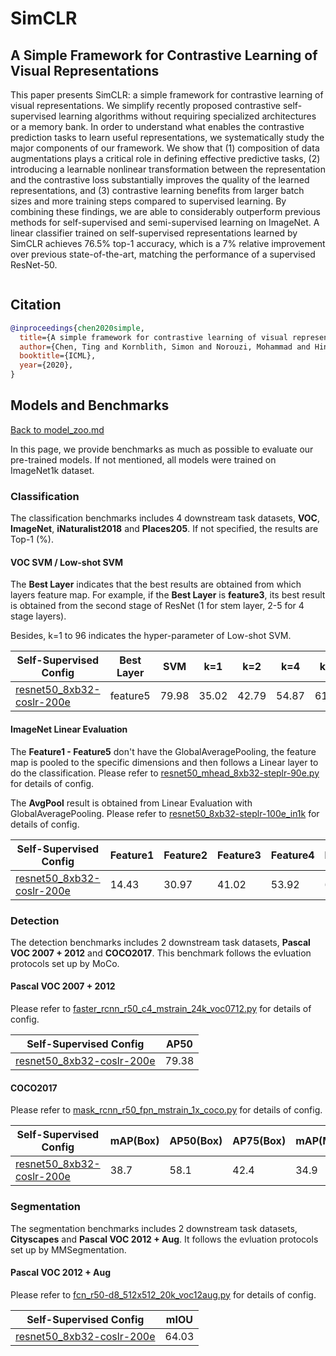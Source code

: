 # SimCLR

## A Simple Framework for Contrastive Learning of Visual Representations

<!-- [ABSTRACT] -->

This paper presents SimCLR: a simple framework for contrastive learning of visual representations. We simplify recently proposed contrastive self-supervised learning algorithms without requiring specialized architectures or a memory bank. In order to understand what enables the contrastive prediction tasks to learn useful representations, we systematically study the major components of our framework. We show that (1) composition of data augmentations plays a critical role in defining effective predictive tasks, (2) introducing a learnable nonlinear transformation between the representation and the contrastive loss substantially improves the quality of the learned representations, and (3) contrastive learning benefits from larger batch sizes and more training steps compared to supervised learning. By combining these findings, we are able to considerably outperform previous methods for self-supervised and semi-supervised learning on ImageNet. A linear classifier trained on self-supervised representations learned by SimCLR achieves 76.5% top-1 accuracy, which is a 7% relative improvement over previous state-of-the-art, matching the performance of a supervised ResNet-50.

<!-- [IMAGE] -->
<div align="center">
<img  />
</div>

## Citation

<!-- [ALGORITHM] -->

```bibtex
@inproceedings{chen2020simple,
  title={A simple framework for contrastive learning of visual representations},
  author={Chen, Ting and Kornblith, Simon and Norouzi, Mohammad and Hinton, Geoffrey},
  booktitle={ICML},
  year={2020},
}
```

## Models and Benchmarks

[Back to model_zoo.md](../../../docs/model_zoo.md)

In this page, we provide benchmarks as much as possible to evaluate our pre-trained models. If not mentioned, all models were trained on ImageNet1k dataset.

### Classification

The classification benchmarks includes 4 downstream task datasets, **VOC**, **ImageNet**,  **iNaturalist2018** and **Places205**. If not specified, the results are  Top-1 (%).

#### VOC SVM / Low-shot SVM

The **Best Layer** indicates that the best results are obtained from which layers feature map. For example, if the **Best Layer** is **feature3**, its best result is obtained from the second stage of ResNet (1 for stem layer, 2-5 for 4 stage layers).

Besides, k=1 to 96 indicates the hyper-parameter of Low-shot SVM.

| Self-Supervised Config                                                | Best Layer | SVM   | k=1   | k=2   | k=4   | k=8   | k=16  | k=32  | k=64  | k=96 |
| --------------------------------------------------------------------- | ---------- | ----- | ----- | ----- | ----- | ----- | ----- | ----- | ----- | ---- |
| [resnet50_8xb32-coslr-200e](simclr_resnet50_8xb32-coslr-200e_in1k.py) | feature5   | 79.98 | 35.02 | 42.79 | 54.87 | 61.91 | 67.38 | 71.88 | 75.56 | 77.4 |

#### ImageNet Linear Evaluation

The **Feature1 - Feature5** don't have the GlobalAveragePooling, the feature map is pooled to the specific dimensions and then follows a Linear layer to do the classification. Please refer to [resnet50_mhead_8xb32-steplr-90e.py](../../benchmarks/classification/imagenet/resnet50_mhead_8xb32-steplr-90e_in1k.py) for details of config.

The **AvgPool** result is obtained from Linear Evaluation with GlobalAveragePooling. Please refer to [resnet50_8xb32-steplr-100e_in1k](../../benchmarks/classification/imagenet/resnet50_8xb32-steplr-100e_in1k.py) for details of config.

| Self-Supervised Config                                                | Feature1 | Feature2 | Feature3 | Feature4 | Feature5 | AvgPool |
| --------------------------------------------------------------------- | -------- | -------- | -------- | -------- | -------- | ------- |
| [resnet50_8xb32-coslr-200e](simclr_resnet50_8xb32-coslr-200e_in1k.py) | 14.43    | 30.97    | 41.02    | 53.92    | 61.24    | 58.92   |

### Detection

The detection benchmarks includes 2 downstream task datasets, **Pascal VOC 2007 + 2012** and **COCO2017**. This benchmark follows the evluation protocols set up by MoCo.

#### Pascal VOC 2007 + 2012

Please refer to [faster_rcnn_r50_c4_mstrain_24k_voc0712.py](../../benchmarks/mmdetection/voc0712/faster_rcnn_r50_c4_mstrain_24k_voc0712.py) for details of config.

| Self-Supervised Config                                                | AP50  |
| --------------------------------------------------------------------- | ----- |
| [resnet50_8xb32-coslr-200e](simclr_resnet50_8xb32-coslr-200e_in1k.py) | 79.38 |

#### COCO2017

Please refer to [mask_rcnn_r50_fpn_mstrain_1x_coco.py](../../benchmarks/mmdetection/coco/mask_rcnn_r50_fpn_mstrain_1x_coco.py) for details of config.

| Self-Supervised Config                                                | mAP(Box) | AP50(Box) | AP75(Box) | mAP(Mask) | AP50(Mask) | AP75(Mask) |
| --------------------------------------------------------------------- | -------- | --------- | --------- | --------- | ---------- | ---------- |
| [resnet50_8xb32-coslr-200e](simclr_resnet50_8xb32-coslr-200e_in1k.py) |  38.7    | 58.1      | 42.4      | 34.9      | 55.3       | 37.5       |

### Segmentation

The segmentation benchmarks includes 2 downstream task datasets, **Cityscapes** and **Pascal VOC 2012 + Aug**. It follows the evluation protocols set up by MMSegmentation.

#### Pascal VOC 2012 + Aug

Please refer to [fcn_r50-d8_512x512_20k_voc12aug.py](../../benchmarks/mmsegmentation/voc12aug/fcn_r50-d8_512x512_20k_voc12aug.py) for details of config.

| Self-Supervised Config                                                | mIOU  |
| --------------------------------------------------------------------- | ----- |
| [resnet50_8xb32-coslr-200e](simclr_resnet50_8xb32-coslr-200e_in1k.py) | 64.03 |
